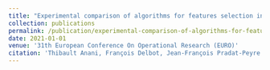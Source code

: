 ```yaml
---
title: "Experimental comparison of algorithms for features selection in machine learning applied to medical data"
collection: publications
permalink: /publication/experimental-comparison-of-algorithms-for-features-selection-in-machine-learning-applied-to-medical-
date: 2021-01-01
venue: '31th European Conference On Operational Research (EURO)'
citation: 'Thibault Anani, François Delbot, Jean-François Pradat-Peyre. "Experimental comparison of algorithms for features selection in machine learning applied to medical data". 31th European Conference On Operational Research (EURO), 2021.'
---
```

